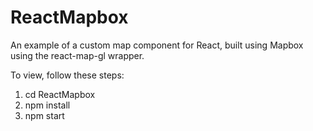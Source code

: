 
# ReactMapbox

An example of a custom map component for React, built using Mapbox using the react-map-gl wrapper.

To view, follow these steps: 

1) cd ReactMapbox
2) npm install
3) npm start

